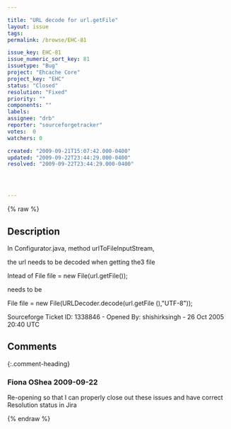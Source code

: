 ```yaml
---

title: "URL decode for url.getFile"
layout: issue
tags: 
permalink: /browse/EHC-81

issue_key: EHC-81
issue_numeric_sort_key: 81
issuetype: "Bug"
project: "Ehcache Core"
project_key: "EHC"
status: "Closed"
resolution: "Fixed"
priority: ""
components: ""
labels: 
assignee: "drb"
reporter: "sourceforgetracker"
votes:  0
watchers: 0

created: "2009-09-21T15:07:42.000-0400"
updated: "2009-09-22T23:44:29.000-0400"
resolved: "2009-09-22T23:44:29.000-0400"




---
```


{% raw %}

## Description

<div markdown="1" class="description">

In Configurator.java, method urlToFileInputStream, 

the url needs to be decoded when getting the3 file

Intead of File file = new File(url.getFile());

needs to be 

File file = new File(URLDecoder.decode(url.getFile
(),"UTF-8"));


Sourceforge Ticket ID: 1338846 - Opened By: shishirksingh - 26 Oct 2005 20:40 UTC

</div>

## Comments


{:.comment-heading}
### **Fiona OShea** <span class="date">2009-09-22</span>

<div markdown="1" class="comment">

Re-opening so that I can properly close out these issues and have correct Resolution status in Jira

</div>



{% endraw %}

